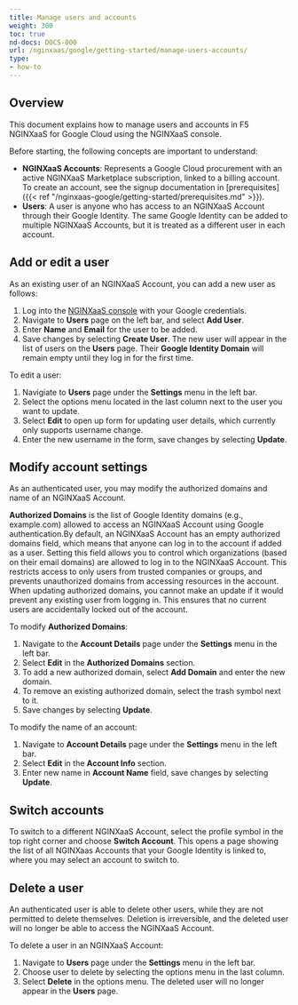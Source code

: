```yaml
---
title: Manage users and accounts
weight: 300
toc: true
nd-docs: DOCS-000
url: /nginxaas/google/getting-started/manage-users-accounts/
type:
- how-to
---
```


## Overview

This document explains how to manage users and accounts in F5 NGINXaaS for Google Cloud using the NGINXaaS console. 

Before starting, the following concepts are important to understand:

- **NGINXaaS Accounts**: Represents a Google Cloud procurement with an active NGINXaaS Marketplace subscription, linked to a billing account. To create an account, see the signup documentation in [prerequisites]({{< ref "/nginxaas-google/getting-started/prerequisites.md" >}}).
- **Users**: A user is anyone who has access to an NGINXaaS Account through their Google Identity. The same Google Identity can be added to multiple NGINXaaS Accounts, but it is treated as a different user in each account. 

## Add or edit a user

As an existing user of an NGINXaaS Account, you can add a new user as follows:
1. Log into the [NGINXaaS console](https://console.nginxaas.net/) with your Google credentials. 
2. Navigate to **Users** page on the left bar, and select **Add User**.
3. Enter **Name** and **Email** for the user to be added.
4. Save changes by selecting **Create User**. The new user will appear in the list of users on the **Users** page. Their **Google Identity Domain** will remain empty until they log in for the first time.

To edit a user:
1. Navigiate to **Users** page under the **Settings** menu in the left bar.
2. Select the options menu located in the last column next to the user you want to update.
3. Select **Edit** to open up form for updating user details, which currently only supports username change.
4. Enter the new username in the form, save changes by selecting **Update**. 

## Modify account settings

As an authenticated user, you may modify the authorized domains and name of an NGINXaaS Account.

**Authorized Domains** is the list of Google Identity domains (e.g., example.com) allowed to access an NGINXaaS Account using Google authentication.By default, an NGINXaaS Account has an empty authorized domains field, which means that anyone can log in to the account if added as a user. Setting this field allows you to control which organizations (based on their email domains) are allowed to log in to the NGINXaaS Account. This restricts access to only users from trusted companies or groups, and prevents unauthorized domains from accessing resources in the account. When updating authorized domains, you cannot make an update if it would prevent any existing user from logging in. This ensures that no current users are accidentally locked out of the account. 

To modify **Authorized Domains**: 
1. Navigate to the **Account Details** page under the **Settings** menu in the left bar. 
2. Select **Edit** in the **Authorized Domains** section.
3. To add a new authorized domain, select **Add Domain** and enter the new domain. 
4. To remove an existing authorized domain, select the trash symbol next to it. 
6. Save changes by selecting **Update**.

To modify the name of an account:
1. Navigate to **Account Details** page under the **Settings** menu in the left bar. 
2. Select **Edit** in the **Account Info** section.
3. Enter new name in **Account Name** field, save changes by selecting **Update**. 

## Switch accounts
To switch to a different NGINXaaS Account, select the profile symbol in the top right corner and choose **Switch Account**. This opens a page showing the list of all NGINXaas Accounts that your Google Identity is linked to, where you may select an account to switch to. 

## Delete a user
An authenticated user is able to delete other users, while they are not permitted to delete themselves. Deletion is irreversible, and the deleted user will no longer be able to access the NGINXaaS Account. 

To delete a user in an NGINXaaS Account:
1. Navigate to **Users** page under the **Settings** menu in the left bar.
2. Choose user to delete by selecting the options menu in the last column. 
3. Select **Delete** in the options menu. The deleted user will no longer appear in the **Users** page. 
